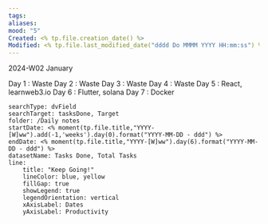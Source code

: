 ```yaml
---
tags: 
aliases: 
mood: "5"
Created: <% tp.file.creation_date() %>
Modified: <% tp.file.last_modified_date("dddd Do MMMM YYYY HH:mm:ss") %>
---
```


2024-W02 January


Day 1 : Waste
Day 2 : Waste
Day 3 : Waste
Day 4 : Waste
Day 5 : React, learnweb3.io
Day 6 : Flutter, solana
Day 7 : Docker



```tracker
searchType: dvField
searchTarget: tasksDone, Target
folder: /Daily notes 
startDate: <% moment(tp.file.title,"YYYY-[W]ww").add(-1,'weeks').day(0).format("YYYY-MM-DD - ddd") %>
endDate: <% moment(tp.file.title,"YYYY-[W]ww").day(6).format("YYYY-MM-DD - ddd") %>
datasetName: Tasks Done, Total Tasks
line:
    title: "Keep Going!"
    lineColor: blue, yellow
    fillGap: true
    showLegend: true
    legendOrientation: vertical
    xAxisLabel: Dates
    yAxisLabel: Productivity
```